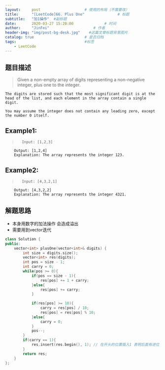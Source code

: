 ```yaml
---
layout:     post                    # 使用的布局（不需要改） 
title:      "[LeetCode]66. Plus One"               # 标题  
subtitle:   "加1操作"  #副标题 
date:       2020-03-27 15:20:00              # 时间 
author:     "JinFei"                    # 作者 
header-img: "img/post-bg-desk.jpg"    #这篇文章标题背景图片 
catalog: true                       # 是否归档 
tags:                               #标签     
    - LeetCode 
---
```



## 题目描述
>   Given a non-empty array of digits representing a non-negative integer, plus one to the integer.

    The digits are stored such that the most significant digit is at the head of the list, and each element in the array contain a single digit.

    You may assume the integer does not contain any leading zero, except the number 0 itself.



## Example1:
 
>       Input: [1,2,3]
        Output: [1,2,4]
        Explanation: The array represents the integer 123.

## Example2:
 
>       Input: [4,3,2,1]
        Output: [4,3,2,2]
        Explanation: The array represents the integer 4321.

## 解题思路
- 本身用数字的加法操作 会造成溢出
- 需要用到vector迭代


```C++
class Solution {
public:
    vector<int> plusOne(vector<int>& digits) {
        int size = digits.size();
        vector<int> res(digits);
        int pos = size - 1;
        int carry = 0;
        while(pos >= 0){
            if(pos == size - 1){
                res[pos] += 1 + carry;
            }else{
                res[pos] += carry;
            }
            
            if(res[pos] >= 10){
                carry = res[pos] / 10;
                res[pos] = res[pos] % 10;
            }else{
                carry = 0;
            }
            pos--;
        }
        if(carry == 1){
            res.insert(res.begin(), 1); // 在开头的位置插入1 表明后面有进位
        }
        return res;
    }
};
```

